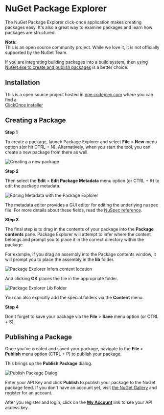 ﻿# NuGet Package Explorer

The NuGet Package Explorer click-once application makes creating packages easy. It's also a great way 
to examine packages and learn how packages are structured.

<div class="block-callout-info">
    <strong>Note:</strong><br>
    This is an open source community project. While we love it, it is not officially supported by the NuGet Team.
</div>

If you are integrating building packages into a build system, then [using NuGet.exe to create and publish packages](../create-packages/creating-a-package) is a better choice.

## Installation

This is a open source project hosted in [npe.codeplex.com](https://npe.codeplex.com) where you can find a    
[ClickOnce installer](https://npe.codeplex.com/releases/view/624769)

## Creating a Package

**Step 1**

To create a package, launch Package Explorer and select **File** > **New** menu option s(or hit CTRL + N). Alternatively, when you start the tool, you can create a new package from there as well.

![Creating a new package](/images/docs/PackageExplorerStart.png)

**Step 2**

Then select the **Edit** > **Edit Package Metadata** menu option (or CTRL + K) to edit the package metadata.

![Editing Metadata with the Package Explorer](/images/docs/PackageExplorerEditMetadata.png)

The metadata editor provides a GUI editor for editing the underlying nuspec file. For more details about these fields, read the [NuSpec reference]().

**Step 3**

The final step is to drag in the contents of your package into the **Package contents** pane. Package Explorer will attempt to infer where the content belongs and prompt you to place it in the correct directory within the package.

For example, if you drag an assembly into the Package contents window, it will prompt you to place the assembly in the **lib** folder.

![Package Explorer Infers content location](/images/docs/PackageExplorerAddFiles.png)

And clicking **OK** places the file in the appropriate folder.

![Package Explorer Lib Folder](/images/docs/PackageExplorerFileAdded.png)

You can also explicitly add the special folders via the **Content** menu.


**Step 4**

Don't forget to save your package via the **File** > **Save** menu option (or CTRL + S).

## Publishing a Package

Once you've created and saved your package, navigate to the **File** > **Publish** menu option (CTRL + P) to publish your package.

This brings up the **Publish Package** dialog.

![Publish Package Dialog](/images/docs/PackageExplorerPublish.png)

Enter your API Key and click **Publish** to publish your package to the NuGet package feed. If you don't have an account yet, visit [the NuGet Gallery](http://nuget.org/) and register for an account.

After you register and login, click on the **[My Account](https://www.nuget.org/account)** link to see your API access key.

